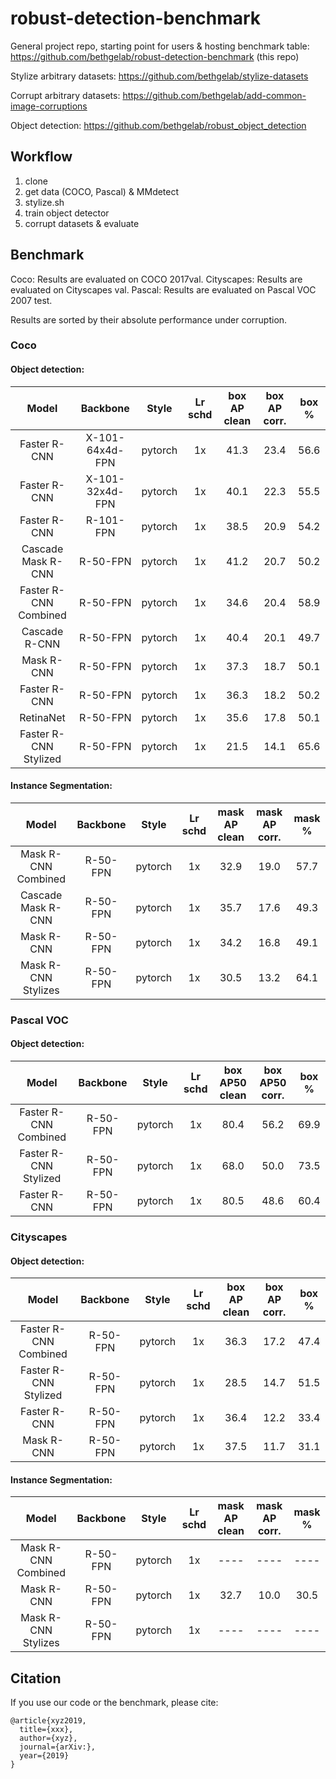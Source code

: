 # robust-detection-benchmark

General project repo, starting point for users & hosting benchmark table:
https://github.com/bethgelab/robust-detection-benchmark (this repo)

Stylize arbitrary datasets:
https://github.com/bethgelab/stylize-datasets

Corrupt arbitrary datasets:
https://github.com/bethgelab/add-common-image-corruptions

Object detection:
https://github.com/bethgelab/robust_object_detection

## Workflow

1. clone
2. get data (COCO, Pascal) & MMdetect
3. stylize.sh
4. train object detector
5. corrupt datasets & evaluate

## Benchmark

Coco: Results are evaluated on COCO 2017val.
Cityscapes: Results are evaluated on Cityscapes val.
Pascal: Results are evaluated on Pascal VOC 2007 test.

Results are sorted by their absolute performance under corruption.

### Coco

#### Object detection:

Model  | Backbone  | Style   | Lr schd | box AP clean | box AP corr. | box % |
:-----:|:---------:|:-------:|:-------:|:------------:|:------------:|:-----:|
Faster R-CNN | X-101-64x4d-FPN | pytorch |1x | 41.3   | 23.4         | 56.6  |
Faster R-CNN | X-101-32x4d-FPN | pytorch |1x | 40.1   | 22.3         | 55.5  |
Faster R-CNN | R-101-FPN | pytorch | 1x      | 38.5   | 20.9         | 54.2  |
Cascade Mask R-CNN | R-50-FPN  | pytorch | 1x| 41.2   | 20.7         | 50.2  |
Faster R-CNN Combined | R-50-FPN | pytorch | 1x | 34.6 | 20.4        | 58.9  |
Cascade R-CNN | R-50-FPN  | pytorch | 1x     | 40.4   | 20.1         | 49.7  |
Mask R-CNN   | R-50-FPN  | pytorch | 1x      | 37.3   | 18.7         | 50.1  |
Faster R-CNN | R-50-FPN  | pytorch | 1x      | 36.3   | 18.2         | 50.2  |
RetinaNet    | R-50-FPN  | pytorch | 1x      | 35.6   | 17.8         | 50.1  |
Faster R-CNN Stylized | R-50-FPN | pytorch | 1x | 21.5 | 14.1        | 65.6  |

#### Instance Segmentation:

Model  | Backbone  | Style   | Lr schd | mask AP clean | mask AP corr. | mask % |
:-----:|:---------:|:-------:|:-------:|:-------------:|:-------------:|:------:|
Mask R-CNN Combined  | R-50-FPN | pytorch | 1x | 32.9  | 19.0          | 57.7   |
Cascade Mask R-CNN | R-50-FPN  | pytorch | 1x| 35.7    | 17.6          | 49.3   |
Mask R-CNN   | R-50-FPN  | pytorch | 1x      | 34.2    | 16.8          | 49.1   |
Mask R-CNN Stylizes  | R-50-FPN | pytorch | 1x | 30.5  | 13.2          | 64.1   |


### Pascal VOC

#### Object detection:

Model  | Backbone  | Style   | Lr schd | box AP50 clean | box AP50 corr. | box % |
:-----:|:---------:|:-------:|:-------:|:--------------:|:--------------:|:-----:|
Faster R-CNN Combined | R-50-FPN | pytorch | 1x | 80.4  | 56.2           | 69.9  |
Faster R-CNN Stylized | R-50-FPN | pytorch | 1x | 68.0  | 50.0           | 73.5  |
Faster R-CNN | R-50-FPN  | pytorch | 1x      | 80.5     | 48.6           | 60.4  |


### Cityscapes

#### Object detection:

Model  | Backbone  | Style   | Lr schd | box AP clean | box AP corr. | box % |
:-----:|:---------:|:-------:|:-------:|:------------:|:------------:|:-----:|
Faster R-CNN Combined | R-50-FPN | pytorch | 1x | 36.3 | 17.2        | 47.4  |
Faster R-CNN Stylized | R-50-FPN | pytorch | 1x | 28.5 | 14.7        | 51.5  |
Faster R-CNN | R-50-FPN  | pytorch | 1x      | 36.4   | 12.2         | 33.4  |
Mask R-CNN   | R-50-FPN  | pytorch | 1x      | 37.5   | 11.7         | 31.1  |



#### Instance Segmentation:

Model  | Backbone  | Style   | Lr schd | mask AP clean | mask AP corr. | mask % |
:-----:|:---------:|:-------:|:-------:|:-------------:|:-------------:|:------:|
Mask R-CNN Combined  | R-50-FPN | pytorch | 1x | ----  | ----          | ----   |
Mask R-CNN   | R-50-FPN  | pytorch | 1x      | 32.7    | 10.0          | 30.5   |
Mask R-CNN Stylizes  | R-50-FPN | pytorch | 1x | ----  | ----          | ----   |


## Citation

If you use our code or the benchmark, please cite:
```
@article{xyz2019,
  title={xxx},
  author={xyz},
  journal={arXiv:},
  year={2019}
}
```
